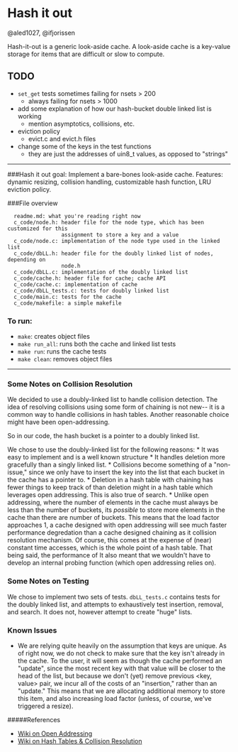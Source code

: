 # Hash it out
@aled1027, @ifjorissen

Hash-it-out is a generic look-aside cache.
A look-aside cache is a key-value storage for items that are difficult or slow to compute.

## TODO
- `set_get` tests sometimes failing for nsets > 200
    - always failing for nsets > 1000
- add some explanation of how our hash-bucket double linked list is working
  - mention asymptotics, collisions, etc.
- eviction policy
    - evict.c and evict.h files
- change some of the keys in the test functions
    - they are just the addresses of uin8_t values, as opposed to "strings"

-------

###Hash it out goal: Implement a bare-bones look-aside cache. Features: dynamic resizing, collision handling, customizable hash function, LRU eviction policy.

###File overview
```
  readme.md: what you're reading right now
  c_code/node.h: header file for the node type, which has been customized for this
                 assignment to store a key and a value
  c_code/node.c: implementation of the node type used in the linked list
  c_code/dbLL.h: header file for the doubly linked list of nodes, depending on
                 node.h
  c_code/dbLL.c: implementation of the doubly linked list
  c_code/cache.h: header file for cache; cache API 
  c_code/cache.c: implementation of cache
  c_code/dbLL_tests.c: tests for doubly linked list
  c_code/main.c: tests for the cache
  c_code/makefile: a simple makefile
```

### To run:
  * `make`: creates object files
  * `make run_all`: runs both the cache and linked list tests
  * `make run`: runs the cache tests
  * `make clean`: removes object files

------

### Some Notes on Collision Resolution
  We decided to use a doubly-linked list to handle collision detection. The idea of resolving collisions using some form of chaining is not new-- it is a common way to handle collisions in hash tables. Another reasonable choice might have been open-addressing. 

  So in our code, the hash bucket is a pointer to a doubly linked list.

  We chose to use the doubly-linked list for the following reasons: 
    * It was easy to implement and is a well known structure
    * It handles deletion more gracefully than a singly linked list. 
    * Collisions become something of a "non-issue," since we only have to insert the key into the list that each bucket in the cache has a pointer to.
    * Deletion in a hash table with chaining has fewer things to keep track of than deletion might in a hash table which leverages open addressing. This is also true of search.
    * Unlike open addressing, where the number of elements in the cache must always be less than the number of buckets, its _possible_ to store more elements in the cache than there are number of buckets. This means that the load factor approaches 1, a cache designed with open addressing will see much faster performance degredation than a cache designed chaining as it collision resolution mechanism. Of course, this comes at the expense of (near) constant time accesses, which is the whole point of a hash table. That being said, the performance of It also meant that we wouldn't have to develop an internal probing function (which open addressing relies on). 


### Some Notes on Testing
  We chose to implement two sets of tests. `dbLL_tests.c` contains tests for the doubly linked list, and attempts to exhaustively test insertion, removal, and search. It does not, however attempt to create "huge" lists. 


### Known Issues
  * We are relying quite heavily on the assumption that keys are unique. As of right now, we do not check to make sure that the key isn't already in the cache. To the user, it will seem as though the cache performed an "update", since the most recent key with that value will be closer to the head of the list, but because we don't (yet) remove previous <key, value> pair, we incur all of the costs of an "insertion," rather than an "update." This means that we are allocating additional memory to store this item, and also increasing load factor (unless, of course, we've triggered a resize). 


#####References
  * [Wiki on Open Addressing](https://en.wikipedia.org/wiki/Open_addressing)
  * [Wiki on Hash Tables & Collision Resolution](https://en.wikipedia.org/wiki/Hash_table#Collision_resolution)
